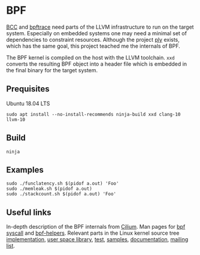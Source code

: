 # BPF

[BCC](https://github.com/iovisor/bcc) and [bpftrace](https://github.com/iovisor/bpftrace) need
parts of the LLVM infrastructure to run on the target system. Especially on embedded systems
one may need a minimal set of dependencies to constraint resources. Although the project
[ply](https://github.com/iovisor/ply) exists, which has the same goal, this project teached
me the internals of BPF.

The BPF kernel is compiled on the host with the LLVM toolchain. `xxd` converts the resulting
BPF object into a header file which is embedded in the final binary for the target system.

## Prequisites

Ubuntu 18.04 LTS

```
sudo apt install --no-install-recommends ninja-build xxd clang-10 llvm-10
```

## Build

```
ninja
```

## Examples

```
sudo ./funclatency.sh $(pidof a.out) 'Foo'
sudo ./memleak.sh $(pidof a.out)
sudo ./stackcount.sh $(pidof a.out) 'Foo'
```

## Useful links

In-depth description of the BPF internals from [Cilium](https://docs.cilium.io/en/latest/bpf).
Man pages for [bpf syscall](https://man7.org/linux/man-pages/man2/bpf.2.html)
and [bpf-helpers](https://man7.org/linux/man-pages/man7/bpf-helpers.7.html).
Relevant parts in the Linux kernel source tree
[implementation](https://github.com/torvalds/linux/tree/master/kernel/bpf),
[user space library](https://github.com/torvalds/linux/tree/master/tools/lib/bpf),
[test](https://github.com/torvalds/linux/tree/master/tools/testing/selftests/bpf),
[samples](https://github.com/torvalds/linux/tree/master/samples/bpf),
[documentation](https://www.kernel.org/doc/html/latest/bpf/index.html),
[mailing list](https://lore.kernel.org/bpf).
